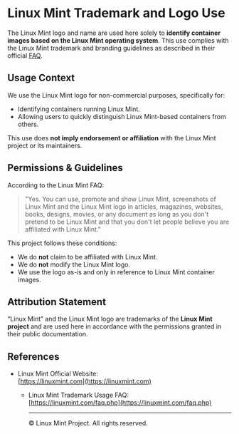 # Linux Mint Trademark and Logo Use

The Linux Mint logo and name are used here solely to **identify container images based on the Linux Mint operating system**. This use complies with the Linux Mint trademark and branding guidelines as described in their official [FAQ](https://linuxmint.com/faq.php).

## Usage Context

We use the Linux Mint logo for non-commercial purposes, specifically for:

- Identifying containers running Linux Mint.
- Allowing users to quickly distinguish Linux Mint-based containers from others.

This use does **not imply endorsement or affiliation** with the Linux Mint project or its maintainers.

## Permissions & Guidelines

According to the Linux Mint FAQ:

> "Yes. You can use, promote and show Linux Mint, screenshots of Linux Mint and the Linux Mint logo in articles, magazines, websites, books, designs, movies, or any document as long as you don't pretend to be Linux Mint and that you don't let people believe you are affiliated with Linux Mint."

This project follows these conditions:

- We do **not** claim to be affiliated with Linux Mint.
- We do **not** modify the Linux Mint logo.
- We use the logo as-is and only in reference to Linux Mint container images.

## Attribution Statement

“Linux Mint” and the Linux Mint logo are trademarks of the **Linux Mint project** and are used here in accordance with the permissions granted in their public documentation.

## References

- Linux Mint Official Website:  
  [https://linuxmint.com](https://linuxmint.com)
  - Linux Mint Trademark Usage FAQ:  
    [https://linuxmint.com/faq.php](https://linuxmint.com/faq.php)

    ---

    © Linux Mint Project. All rights reserved.
